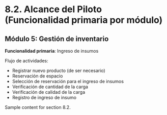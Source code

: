 # 8.2. Alcance del Piloto (Funcionalidad primaria por módulo)


## Módulo 5: Gestión de inventario
**Funcionalidad primaria**: Ingreso de insumos

Flujo de actividades:
- Registrar nuevo producto (de ser necesario)
- Reservación de espacio
- Selección de reservación para el ingreso de insumos
- Verificación de cantidad de la carga
- Verificación de calidad de la carga
- Registro de ingreso de insumo



Sample content for section 8.2.
